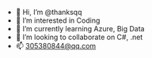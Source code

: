 - 👋 Hi, I’m @thanksqq
- 👀 I’m interested in Coding
- 🌱 I’m currently learning Azure, Big Data
- 💞️ I’m looking to collaborate on C#, .net
- 📫 305380844@qq.com

<!---
thanksqq/thanksqq is a ✨ special ✨ repository because its `README.md` (this file) appears on your GitHub profile.
You can click the Preview link to take a look at your changes.
--->
